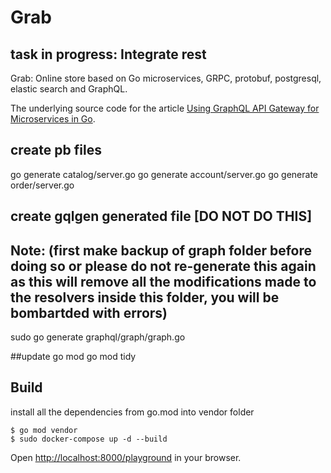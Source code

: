 # Grab

## task in progress: Integrate rest

Grab: Online store based on Go microservices, GRPC, protobuf, postgresql, elastic search and GraphQL.

The underlying source code for the article [Using GraphQL API Gateway for Microservices in Go](https://outcrawl.com/go-graphql-gateway-microservices).

## create pb files
go generate catalog/server.go
go generate account/server.go
go generate order/server.go

## create gqlgen generated file [DO NOT DO THIS]
## Note: (first make backup of graph folder before doing so or please do not re-generate this again as this will remove all the modifications made to the resolvers inside this folder, you will be bombartded with errors)
sudo go generate graphql/graph/graph.go

##update go mod
go mod tidy

## Build
install all the dependencies from go.mod into vendor folder
```
$ go mod vendor
$ sudo docker-compose up -d --build
```

Open <http://localhost:8000/playground> in your browser.
